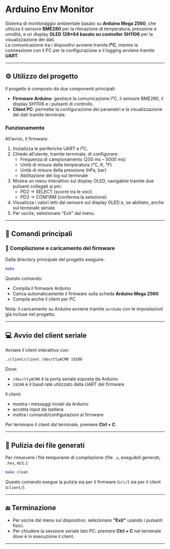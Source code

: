 # Arduino Env Monitor

Sistema di monitoraggio ambientale basato su **Arduino Mega 2560**, che utilizza il sensore **BME280** per la rilevazione di temperatura, pressione e umidità, e un display **OLED 128×64 basato su controller SH1106** per la visualizzazione dei dati.  
La comunicazione tra i dispositivi avviene tramite **I²C**, mentre la connessione con il PC per la configurazione e il logging avviene tramite **UART**.

---

## ⚙️ Utilizzo del progetto

Il progetto è composto da due componenti principali:

- **Firmware Arduino**: gestisce la comunicazione I²C, il sensore BME280, il display SH1106 e i pulsanti di controllo.  
- **Client PC**: permette la configurazione dei parametri e la visualizzazione dei dati tramite terminale.

### Funzionamento

All’avvio, il firmware:
1. Inizializza le periferiche UART e I²C.  
2. Chiede all’utente, tramite terminale, di configurare:
   - Frequenza di campionamento (250 ms – 5000 ms)  
   - Unità di misura della temperatura (°C, K, °F)  
   - Unità di misura della pressione (hPa, bar)  
   - Abilitazione del log sul terminale  
3. Mostra un menu interattivo sul display OLED, navigabile tramite due pulsanti collegati ai pin:
   - PD2 → SELECT (scorre tra le voci)  
   - PD3 → CONFIRM (conferma la selezione)  
4. Visualizza i valori letti dal sensore sul display OLED e, se abilitato, anche sul terminale seriale.  
5. Per uscire, selezionare "Exit" dal menu.

---

## 🧰 Comandi principali

### 🔨 Compilazione e caricamento del firmware

Dalla directory principale del progetto eseguire:

```bash
make
```

Questo comando:
- Compila il firmware Arduino   
- Carica automaticamente il firmware sulla scheda **Arduino Mega 2560**  
- Compila anche il client per PC   

Nota: il caricamento su Arduino avviene tramite `avrdude` con le impostazioni già incluse nel progetto.

---

## 💻 Avvio del client seriale

Avviare il client interattivo con:

```bash
./client/client /dev/ttyACM0 19200
```

Dove:
- `/dev/ttyACM0` è la porta seriale esposta da Arduino  
- `19200` è il baud rate utilizzato dalla UART del firmware  

Il client:
- mostra i messaggi inviati da Arduino  
- accetta input da tastiera  
- inoltra i comandi/configurazioni al firmware  

Per terminare il client dal terminale, premere **Ctrl + C**.

---

## 🧹 Pulizia dei file generati

Per rimuovere i file temporanei di compilazione (file `.o`, eseguibili generati, `.hex`, ecc.):

```bash
make clean
```

Questo comando esegue la pulizia sia per il firmware (`src/`) sia per il client (`client/`).

---

## 🔚 Terminazione

- Per uscire dal menu sul dispositivo: selezionare **"Exit"** usando i pulsanti fisici.  
- Per chiudere la sessione seriale lato PC: premere **Ctrl + C** nel terminale dove è in esecuzione il client.

---




